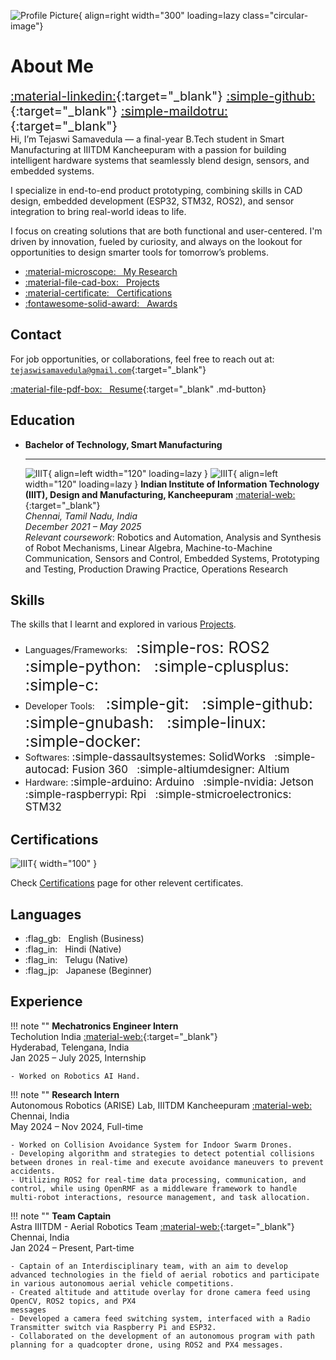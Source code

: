 <style>
    .circular-image {
      border-radius: 50%;
      object-fit: cover;
    }
  </style>

![Profile Picture](assets/images/image.jpeg){ align=right width="300" loading=lazy class="circular-image"}

# **About Me**
<span style="font-size:20px;"> [:material-linkedin:](https://www.linkedin.com/in/tejaswisamavedula/){:target="_blank"} 
[:simple-github:](https://github.com/tejaswisam){:target="_blank"} [:simple-maildotru:](mailto:tejaswisamavedula@gmail.com){:target="_blank"}
</span>
<br>
Hi, I’m Tejaswi Samavedula — a final-year B.Tech student in Smart Manufacturing at IIITDM Kancheepuram with a passion for building intelligent hardware systems that seamlessly blend design, sensors, and embedded systems. 

I specialize in end-to-end product prototyping, combining skills in CAD design, embedded development (ESP32, STM32, ROS2), and sensor integration to bring real-world ideas to life.

I focus on creating solutions that are both functional and user-centered. I'm driven by innovation, fueled by curiosity, and always on the lookout for opportunities to design smarter tools for tomorrow’s problems.

<div class="grid cards" markdown>

- [:material-microscope: &nbsp; My Research](research/index.md)
- [:material-file-cad-box: &nbsp; Projects](projects/index.md)
- [:material-certificate: &nbsp; Certifications](certifications/index.md)
- [:fontawesome-solid-award: &nbsp; Awards](awards/index.md)

</div>

## Contact

For job opportunities, or collaborations, feel free to reach out at: [`tejaswisamavedula@gmail.com`](mailto:tejaswisamavedula@gmail.com){:target="_blank"}

[:material-file-pdf-box: &nbsp; Resume](https://drive.google.com/file/d/18lmua5U4lJaFE4kJ-WC0IggoODxIKAZR/view?usp=sharing){:target="_blank" .md-button}

## Education
<div class="grid cards" markdown>

-   **Bachelor of Technology, Smart Manufacturing**

    ---

    ![IIIT](assets/images/Insignia.png#only-light){ align=left width="120" loading=lazy }
    ![IIIT](assets/images/Insignia_W.png#only-dark){ align=left width="120" loading=lazy }
    **Indian Institute of Information Technology (IIIT), Design and Manufacturing, Kancheepuram** [:material-web:](https://www.iiitdm.ac.in/){:target="_blank"}
    <br>
    *Chennai, Tamil Nadu, India*
    <br>
    *December 2021 – May 2025*
    <br>
    *Relevant coursework*: Robotics and Automation, Analysis and Synthesis of Robot Mechanisms, Linear Algebra, Machine-to-Machine Communication, Sensors and Control, Embedded Systems, Prototyping and Testing, Production Drawing Practice, Operations Research

</div>

## Skills
The skills that I learnt and explored in various [Projects](projects/index.md).

<div class="grid cards" markdown>

- Languages/Frameworks:<span style="font-size:25px;">&nbsp; :simple-ros: ROS2 &nbsp; :simple-python: &nbsp; :simple-cplusplus: &nbsp; :simple-c:</span>
- Developer Tools: <span style="font-size:25px;"> &nbsp; :simple-git: &nbsp; :simple-github: &nbsp; :simple-gnubash: &nbsp; :simple-linux: &nbsp; :simple-docker:</span>
- Softwares: <span style="font-size:17px;"> :simple-dassaultsystemes: SolidWorks &nbsp; :simple-autocad: Fusion 360 &nbsp; :simple-altiumdesigner: Altium </span>
- Hardware: <span style="font-size:17px;">:simple-arduino: Arduino &nbsp; :simple-nvidia: Jetson &nbsp; :simple-raspberrypi: Rpi &nbsp; :simple-stmicroelectronics: STM32 </span>

</div>

## Certifications
![IIIT](assets/images/CSWA.png){ width="100" }

Check [Certifications](certifications/index.md) page for other relevent certificates.

## Languages
<div class="grid cards" markdown>

- :flag_gb: &nbsp; English (Business)
- :flag_in: &nbsp; Hindi (Native)
- :flag_in: &nbsp; Telugu (Native)
- :flag_jp: &nbsp; Japanese (Beginner)

</div>

## Experience
!!! note ""
    **Mechatronics Engineer Intern**
    <br>
    Techolution India [:material-web:](https://www.techolution.com/){:target="_blank"}
    <br> 
    Hyderabad, Telengana, India
    <br>
    Jan 2025 – July 2025, Internship
    <br>

    - Worked on Robotics AI Hand.

!!! note ""
    **Research Intern**
    <br>
    Autonomous Robotics (ARISE) Lab, IIITDM Kancheepuram [:material-web:](research/index.md)
    <br> 
    Chennai, India
    <br>
    May 2024 – Nov 2024, Full-time
    <br>

    - Worked on Collision Avoidance System for Indoor Swarm Drones.
    - Developing algorithm and strategies to detect potential collisions between drones in real-time and execute avoidance maneuvers to prevent accidents.
    - Utilizing ROS2 for real-time data processing, communication, and control, while using OpenRMF as a middleware framework to handle multi-robot interactions, resource management, and task allocation.

!!! note ""
    **Team Captain**
    <br>
    Astra IIITDM - Aerial Robotics Team [:material-web:](https://www.linkedin.com/company/astra-iiitdm/){:target="_blank"}
    <br> 
    Chennai, India
    <br> 
    Jan 2024 – Present, Part-time
    <br>

    - Captain of an Interdisciplinary team, with an aim to develop advanced technologies in the field of aerial robotics and participate in various autonomous aerial vehicle competitions.
    - Created altitude and attitude overlay for drone camera feed using OpenCV, ROS2 topics, and PX4
    messages
    - Developed a camera feed switching system, interfaced with a Radio Transmitter switch via Raspberry Pi and ESP32.
    - Collaborated on the development of an autonomous program with path planning for a quadcopter drone, using ROS2 and PX4 messages.
